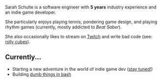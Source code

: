 
Sarah Schulte is a software engineer with **5 years** industry experience and an indie game developer.

She particularly enjoys playing tennis, pondering game design, and playing rhythm games (currently, mostly addicted to _Beat Saber_).

She also occasionally likes to stream on [Twitch](https://twitch.tv/badcop_) and write bad code (see: [rolly cubes](https://github.com/cgsdev0/rollycubes)).

## Currently...

* Starting a new adventure in the world of indie game dev ([stay tuned!](https://sarah.engineer/categories/game-dev/index.xml))
* Building [dumb things in bash](https://github.com/cgsdev0/bash-stack)


